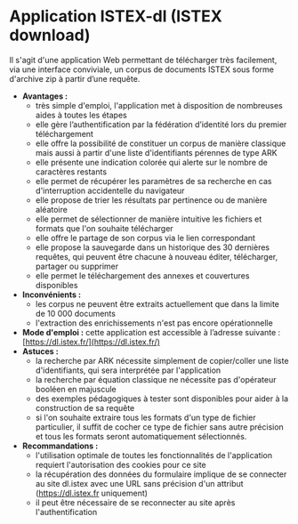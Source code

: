 # Application ISTEX-dl \(ISTEX download\)

Il s'agit d'une application Web permettant de télécharger très facilement, via une interface conviviale, un corpus de documents ISTEX sous forme d'archive zip à partir d’une requête.

* **Avantages :**
  * très simple d'emploi, l'application met à disposition de nombreuses aides à toutes les étapes
  * elle gère l’authentification par la fédération d’identité lors du premier téléchargement
  * elle offre la possibilité de constituer un corpus de manière classique mais aussi à partir d'une liste d'identifiants pérennes de type ARK
  * elle présente une indication colorée qui alerte sur le nombre de caractères restants
  * elle permet de récupérer les paramètres de sa recherche en cas d'interruption accidentelle du navigateur
  * elle propose de trier les résultats par pertinence ou de manière aléatoire
  * elle permet de sélectionner de manière intuitive les fichiers et formats que l'on souhaite télécharger
  * elle offre le partage de son corpus via le lien correspondant
  * elle propose la sauvegarde dans un historique des 30 dernières requêtes, qui peuvent être chacune à nouveau éditer, télécharger, partager ou supprimer
  * elle permet le téléchargement des annexes et couvertures disponibles
* **Inconvénients :**
  * les corpus ne peuvent être extraits actuellement que dans la limite de 10 000 documents
  * l'extraction des enrichissements n'est pas encore opérationnelle
* **Mode d'emploi :** cette application est accessible à l’adresse suivante : [https://dl.istex.fr/](https://dl.istex.fr/) 
* **Astuces :** 
  * la recherche par ARK nécessite simplement de copier/coller une liste d'identifiants, qui sera interprétée par l'application
  * la recherche par équation classique ne nécessite pas d'opérateur booléen en majuscule
  * des exemples pédagogiques à tester sont disponibles pour aider à la construction de sa requête 
  * si l'on souhaite extraire tous les formats d'un type de fichier particulier, il suffit de cocher ce type de fichier sans autre précision et tous les formats seront automatiquement sélectionnés.
* **Recommandations :** 
  * l'utilisation optimale de toutes les fonctionnalités de l'application requiert l'autorisation des cookies pour ce site
  * la récupération des données du formulaire implique de se connecter au site dl.istex avec une URL sans précision d'un attribut \(https://dl.istex.fr uniquement\)
  * il peut être nécessaire de se reconnecter au site après l'authentification 



